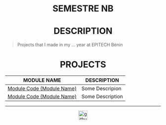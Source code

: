 <h1 align="center"> SEMESTRE NB</h1>

<h1 align="center"> DESCRIPTION </h1>

> Projects that I made in my ... year at EPITECH Bénin

<h1 align="center"> PROJECTS </h1>

<table align="center">
    <thead>
        <tr>
            <th>MODULE NAME</th>
            <th>DESCRIPTION</th>
        </tr>
    </thead>
    <tbody>
        <tr>
            <td><a href="./module" src="./module">Module Code (Module Name)</td>
            <td>Some Descripion</td>
        </tr>
        <tr>
            <td><a href="./module" src="./module">Module Code (Module Name)</a></td>
            <td>Some Description</td>
        </tr>
    </tbody>
</table>

---

<div align="center">

<a href="https://github.com/blacky-yg" target="_blank"><img src="https://cdn.jsdelivr.net/npm/simple-icons@3.0.1/icons/github.svg" alt="github.com" width="30"></a>

</div>